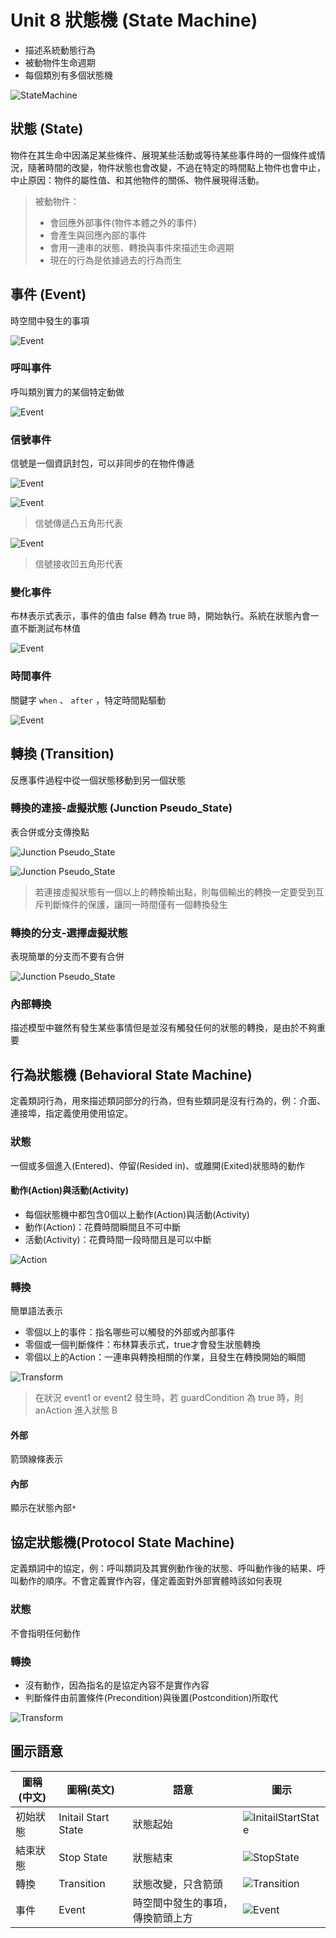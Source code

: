 # Unit 8 狀態機 (State Machine)

* 描述系統動態行為
* 被動物件生命週期
* 每個類別有多個狀態機

![StateMachine](images/StateMachine_TopGround.PNG "StateMachine")

## 狀態 (State)

物件在其生命中因滿足某些條件、展現某些活動或等待某些事件時的一個條件或情況，隨著時間的改變，物件狀態也會改變，不過在特定的時間點上物件也會中止，中止原因：物件的屬性值、和其他物件的關係、物件展現得活動。

> 被動物件：
> * 會回應外部事件(物件本體之外的事件)
> * 會產生與回應內部的事件
> * 會用一連串的狀態、轉換與事件來描述生命週期
> * 現在的行為是依據過去的行為而生

## 事件 (Event)

時空間中發生的事項

![Event](images/StateMachine_Event.PNG "Event")

### 呼叫事件

呼叫類別實力的某個特定動做

![Event](images/StateMachine_Event2.PNG "Event")

### 信號事件

信號是一個資訊封包，可以非同步的在物件傳遞

![Event](images/StateMachine_Event3.PNG "Event")

![Event](images/StateMachine_Event4.PNG "Event")

> 信號傳遞凸五角形代表

![Event](images/StateMachine_Event5.PNG "Event")

> 信號接收凹五角形代表

### 變化事件

布林表示式表示，事件的值由 false 轉為 true 時，開始執行。系統在狀態內會一直不斷測試布林值

![Event](images/StateMachine_Event6.PNG "Event")

### 時間事件

關鍵字 `when` 、 `after` ，特定時間點驅動

![Event](images/StateMachine_Event7.PNG "Event")

## 轉換 (Transition)

反應事件過程中從一個狀態移動到另一個狀態

### 轉換的連接-虛擬狀態 (Junction Pseudo_State)

表合併或分支傳換點

![Junction Pseudo_State](images/StateMachine_JunctionPseudoState.PNG "Junction Pseudo_State")

![Junction Pseudo_State](images/StateMachine_JunctionPseudoState2.PNG "Junction Pseudo_State")

> 若連接虛擬狀態有一個以上的轉換輸出點，則每個輸出的轉換一定要受到互斥判斷條件的保護，讓同一時間僅有一個轉換發生


### 轉換的分支-選擇虛擬狀態

表現簡單的分支而不要有合併

![Junction Pseudo_State](images/StateMachine_JunctionPseudoState3.PNG "Junction Pseudo_State")


### 內部轉換

描述模型中雖然有發生某些事情但是並沒有觸發任何的狀態的轉換，是由於不夠重要

## 行為狀態機 (Behavioral State Machine)

定義類詞行為，用來描述類詞部分的行為，但有些類詞是沒有行為的，例：介面、連接埠，指定義使用使用協定。

### 狀態

一個或多個進入(Entered)、停留(Resided in)、或離開(Exited)狀態時的動作

#### 動作(Action)與活動(Activity)

* 每個狀態機中都包含0個以上動作(Action)與活動(Activity)
* 動作(Action)：花費時間瞬間且不可中斷
* 活動(Activity)：花費時間一段時間且是可以中斷

 ![Action](images/StateMachine_Action.PNG "Action")


### 轉換

簡單語法表示

* 零個以上的事件：指名哪些可以觸發的外部或內部事件
* 零個或一個判斷條件：布林算表示式，true才會發生狀態轉換
* 零個以上的Action：一連串與轉換相關的作業，且發生在轉換開始的瞬間

 ![Transform](images/StateMachine_Transform2.PNG "Transform")

> 在狀況 event1 or event2 發生時，若 guardCondition 為 true 時，則 anAction 進入狀態 B 

#### 外部

箭頭線條表示

#### 內部

顯示在狀態內部`*`

## 協定狀態機(Protocol State Machine)

定義類詞中的協定，例：呼叫類詞及其實例動作後的狀態、呼叫動作後的結果、呼叫動作的順序。不會定義實作內容，僅定義面對外部實體時該如何表現

### 狀態

不會指明任何動作

### 轉換

* 沒有動作，因為指名的是協定內容不是實作內容
* 判斷條件由前置條件(Precondition)與後置(Postcondition)所取代

![Transform](images/StateMachine_Transform3.PNG "Transform")

## 圖示語意

圖稱(中文) | 圖稱(英文) | 語意 | 圖示
---------|----------|---------- | ----------
初始狀態 | Initail Start State | 狀態起始 | ![InitailStartState](images/StateMachine_InitailStartState.PNG "InitailStartState")
結束狀態 | Stop State | 狀態結束 |  ![StopState](images/StateMachine_StopState.PNG "StopState")
轉換 | Transition | 狀態改變，只含箭頭 | ![Transition](images/StateMachine_Transform.PNG "Transition")
事件 | Event | 時空間中發生的事項，傳換箭頭上方 | ![Event](images/StateMachine_Transform.PNG "Event")
